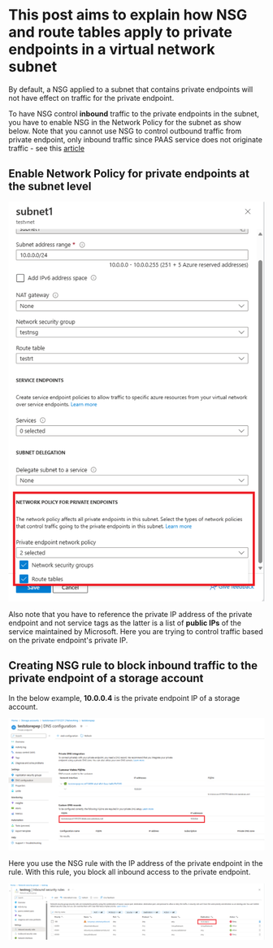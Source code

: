 # This post aims to explain how NSG and route tables apply to private endpoints in a virtual network subnet

By default, a NSG applied to a subnet that contains private endpoints will not have effect on traffic for the private endpoint. 

To have NSG control **inbound** traffic to the private endpoints in the subnet, you have to enable NSG in the Network Policy for the subnet as show below. Note that you cannot use NSG to control outbound traffic from private endpoint, only inbound traffic since PAAS service does not originate traffic - see this [article](https://learn.microsoft.com/en-us/azure/private-link/private-endpoint-overview#nsg-more-considerations)

## Enable Network Policy for private endpoints at the subnet level
![peppolicy1.png](https://github.com/chianw/chianw/blob/main/peppolicy1.png)

Also note that you have to reference the private IP address of the private endpoint and not service tags as the latter is a list of **public IPs** of the service maintained by Microsoft. Here you are trying to control traffic based on the private endpoint's private IP. 

## Creating NSG rule to block inbound traffic to the private endpoint of a storage account

In the below example, **10.0.0.4** is the private endpoint IP of a storage account.

![peppolicy4.png](https://github.com/chianw/chianw/blob/main/peppolicy4.png)

Here you use the NSG rule with the IP address of the private endpoint in the rule. With this rule, you block all inbound access to the private endpoint.

![peppolicy3.png](https://github.com/chianw/chianw/blob/main/peppolicy3.png)
